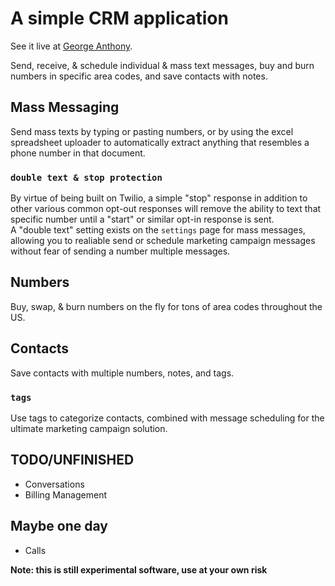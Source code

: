 # A simple CRM application

See it live at [George Anthony](https://crm.georgeanthony.net).

Send, receive, & schedule individual & mass text messages, buy and burn numbers in specific area codes, and save contacts with notes.

## Mass Messaging 

Send mass texts by typing or pasting numbers, or by using the excel spreadsheet uploader to automatically extract anything that resembles a phone number in that document.

### `double text & stop protection`

By virtue of being built on Twilio, a simple "stop" response in addition to other various common opt-out responses will remove the ability to text that specific number until a "start" or similar opt-in response is sent.\
A "double text" setting exists on the `settings` page for mass messages, allowing you to realiable send or schedule marketing campaign messages without fear of sending a number multiple messages.

## Numbers

Buy, swap, & burn numbers on the fly for tons of area codes throughout the US.

## Contacts

Save contacts with multiple numbers, notes, and tags.

### `tags`

Use tags to categorize contacts, combined with message scheduling for the ultimate marketing campaign solution.

## TODO/UNFINISHED

- Conversations
- Billing Management

## Maybe one day

- Calls

**Note: this is still experimental software, use at your own risk**

